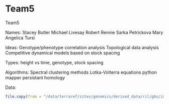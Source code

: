 # Team5
Team5

Names:
Stacey Butler
Michael Livesay
Robert Rennie
Sarka Petrickova
Mary Angelica Tursi

Ideas:
Genotype/phenotype correlation analysis
Topological data analysis
Competitive dynamical models based on stock spacing

Types:
height vs time, genotype, stock spacing

Algorithms:
Spectral clustering methods
Lotka-Volterra equations
python mapper
persistant homology

Data: 

```r
file.copy(from = "/data/terraref/sites/genomics/derived_data/ril/gbs/imp_TERRA_RIL_SNP.vcf", to = '~/Team5/Data/')
```